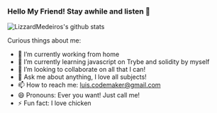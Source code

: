 ### Hello My Friend! Stay awhile and listen 👋

![LizzardMedeiros's github stats](https://github-readme-stats.vercel.app/api?username=LizzardMedeiros&show_icons=true&hide_border=true)

Curious things about me:

- 🔭 I’m currently working from home
- 🌱 I’m currently learning javascript on Trybe and solidity by myself
- 👯 I’m looking to collaborate on all that I can!
- 💬 Ask me about anything, I love all subjects!
- 📫 How to reach me: luis.codemaker@gmail.com
- 😄 Pronouns: Ever you want! Just call me!
- ⚡ Fun fact: I love chicken
